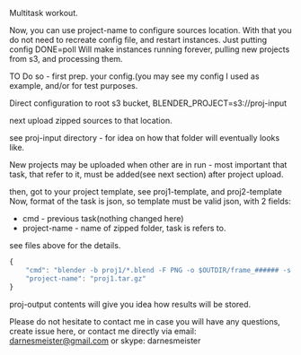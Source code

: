 Multitask workout. 

Now, you can use project-name to configure sources location. With that you do not need to recreate config file, and restart instances.
Just putting config
DONE=poll
Will make instances running forever, pulling new projects from s3, and processing them.


TO Do so - first prep. your config.(you may see my config I used as example, and/or for test purposes. 

Direct configuration to root s3 bucket, 
BLENDER_PROJECT=s3://proj-input

next upload zipped sources to that location.

see proj-input directory - for idea on how that folder will eventually looks like.

New projects may be uploaded when other are in run - most important that task, that refer to it, must be added(see next section) after project upload. 
 

then, got to your project template, see proj1-template, and proj2-template
Now, format of the task is json, so template must be valid json, with 2 fields:
 * cmd - previous task(nothing changed here)
 * project-name - name of zipped folder, task is refers to.
 
see files above for the details.

```javascript
{
	"cmd": "blender -b proj1/*.blend -F PNG -o $OUTDIR/frame_###### -s $START -e $END -j $STEP -t 0 -a",
	"project-name": "proj1.tar.gz"
}
```

proj-output contents will give you idea how results will be stored.

Please do not hesitate to contact me in case you will have any questions, create issue here, or contact me directly via email: darnesmeister@gmail.com or skype: darnesmeister

 

